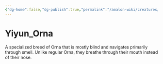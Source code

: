 ```yaml
---
{"dg-home":false,"dg-publish":true,"permalink":"/amalon-wiki/creatures/yiyun-orna/","dgPassFrontmatter":true,"noteIcon":""}
---
```



# Yiyun_Orna

A specialized breed of Orna that is mostly blind and navigates primarily through smell. Unlike regular Orna, they breathe through their mouth instead of their nose.
